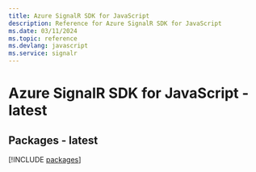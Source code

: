 ```yaml
---
title: Azure SignalR SDK for JavaScript
description: Reference for Azure SignalR SDK for JavaScript
ms.date: 03/11/2024
ms.topic: reference
ms.devlang: javascript
ms.service: signalr
---
```

# Azure SignalR SDK for JavaScript - latest
## Packages - latest
[!INCLUDE [packages](signalr-index.md)]